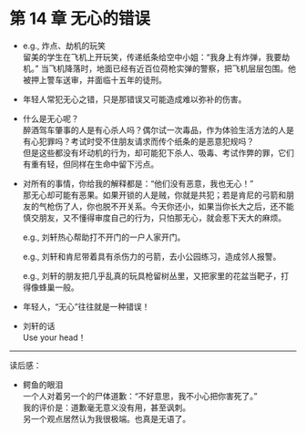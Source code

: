# 第 14 章 无心的错误

- e.g., 炸点、劫机的玩笑  
  留美的学生在飞机上开玩笑，传递纸条给空中小姐：“我身上有炸弹，我要劫机。”
  当飞机降落时，地面已经有近百位荷枪实弹的警察，把飞机层层包围。他被押上警车送审，并面临十五年的徒刑。

- 年轻人常犯无心之错，只是那错误又可能造成难以弥补的伤害。
- 什么是无心呢？  
  醉酒驾车肇事的人是有心杀人吗？偶尔试一次毒品，作为体验生活方法的人是有心犯罪吗？考试时受不住朋友请求而传个纸条的是恶意犯规吗？  
  但是这些都没有坏动机的行为，却可能犯下杀人、吸毒、考试作弊的罪，它们有重有轻，但同样在生命中留下污点。

- 对所有的事情，你给我的解释都是：“他们没有恶意，我也无心！”  
   那无心却可能有恶果。如果开锁的人是贼，你就是共犯；若是肯尼的弓箭和朋友的气枪伤了人，你也脱不开关系。今天你还小，如果当你长大之后，还不能慎交朋友，又不懂得审度自己的行为，只怕那无心，就会惹下天大的麻烦。

  e.g., 刘轩热心帮助打不开门的一户人家开门。

  e.g., 刘轩和肯尼带着具有杀伤力的弓箭，去小公园练习，造成邻人报警。

  e.g., 刘轩的朋友把几乎乱真的玩具枪留树丛里，又把家里的花盆当靶子，打得像蜂巢一般。

- 年轻人，“无心”往往就是一种错误！
- 刘轩的话  
  Use your head！

---

读后感：

- 鳄鱼的眼泪  
  一个人对着另一个的尸体道歉：“不好意思，我不小心把你害死了。”  
  我的评价是：道歉毫无意义没有用，甚至讽刺。  
  另一个观点居然认为我很极端。也真是无语了。
